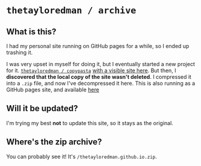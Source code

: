 # `thetayloredman / archive`

## What is this?

I had my personal site running on GitHub pages for a while, so I ended up trashing it.

I was very upset in myself for doing it, but I eventually started a new project for it. [`thetayloredman / copypasta`](https://github.com/thetayloredman/copypasta/) [with a visible site here](https://thetayloredman.github.io/). But then, I **discovered that the local copy of the site wasn't deleted**. I compressed it into a `.zip` file, and now I've decompressed it here. This is also running as a GitHub pages site, and available [here](https://thetayloredman.github.io/archive/)

## Will it be updated?

I'm trying my best **not** to update this site, so it stays as the original.

## Where's the zip archive?

You can probably see it! It's `/thetayloredman.github.io.zip`.